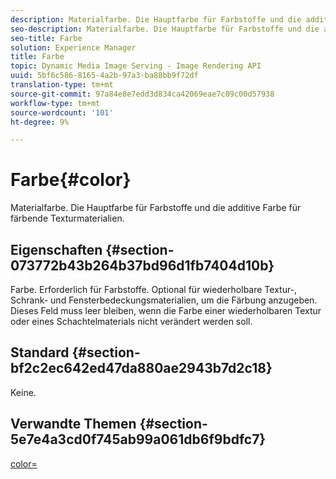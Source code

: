 ```yaml
---
description: Materialfarbe. Die Hauptfarbe für Farbstoffe und die additive Farbe für färbende Texturmaterialien.
seo-description: Materialfarbe. Die Hauptfarbe für Farbstoffe und die additive Farbe für färbende Texturmaterialien.
seo-title: Farbe
solution: Experience Manager
title: Farbe
topic: Dynamic Media Image Serving - Image Rendering API
uuid: 5bf6c586-8165-4a2b-97a3-ba88bb9f72df
translation-type: tm+mt
source-git-commit: 97a84e8e7edd3d834ca42069eae7c09c00d57938
workflow-type: tm+mt
source-wordcount: '101'
ht-degree: 9%

---
```



# Farbe{#color}

Materialfarbe. Die Hauptfarbe für Farbstoffe und die additive Farbe für färbende Texturmaterialien.

## Eigenschaften {#section-073772b43b264b37bd96d1fb7404d10b}

Farbe. Erforderlich für Farbstoffe. Optional für wiederholbare Textur-, Schrank- und Fensterbedeckungsmaterialien, um die Färbung anzugeben. Dieses Feld muss leer bleiben, wenn die Farbe einer wiederholbaren Textur oder eines Schachtelmaterials nicht verändert werden soll.

## Standard {#section-bf2c2ec642ed47da880ae2943b7d2c18}

Keine.

## Verwandte Themen {#section-5e7e4a3cd0f745ab99a061db6f9bdfc7}

[color=](../../../../../ir-api/http-protocol/image-rendering-api-ref/c-ir-http-protocol-ref/c-ir-http-protocol-command-reference/r-ir-http-color.md#reference-ea3cba9edfe94dbab86d8f123a9ed0aa)
